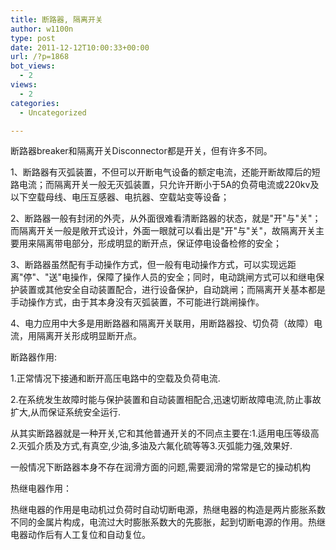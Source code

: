 ```yaml
---
title: 断路器, 隔离开关
author: w1100n
type: post
date: 2011-12-12T10:00:33+00:00
url: /?p=1868
bot_views:
  - 2
views:
  - 2
categories:
  - Uncategorized

---
```

断路器breaker和隔离开关Disconnector都是开关，但有许多不同。

1、断路器有灭弧装置，不但可以开断电气设备的额定电流，还能开断故障后的短路电流；而隔离开关一般无灭弧装置，只允许开断小于5A的负荷电流或220kv及以下空载母线、电压互感器、电抗器、空载站变等设备；

2、断路器一般有封闭的外壳，从外面很难看清断路器的状态，就是"开"与"关"；而隔离开关一般是敞开式设计，外面一眼就可以看出是"开"与"关"，故隔离开关主要用来隔离带电部分，形成明显的断开点，保证停电设备检修的安全；

3、断路器虽然配有手动操作方式，但一般有电动操作方式，可以实现远距离"停"、"送"电操作，保障了操作人员的安全；同时，电动跳闸方式可以和继电保护装置或其他安全自动装置配合，进行设备保护，自动跳闸；而隔离开关基本都是手动操作方式，由于其本身没有灭弧装置，不可能进行跳闸操作。

4、电力应用中大多是用断路器和隔离开关联用，用断路器投、切负荷（故障）电流，用隔离开关形成明显断开点。

断路器作用:
  
1.正常情况下接通和断开高压电路中的空载及负荷电流.
  
2.在系统发生故障时能与保护装置和自动装置相配合,迅速切断故障电流,防止事故扩大,从而保证系统安全运行.
  
从其实断路器就是一种开关,它和其他普通开关的不同点主要在:1.适用电压等级高2.灭弧介质及方式,有真空,少油,多油及六氟化硫等等3.灭弧能力强,效果好.
  
一般情况下断路器本身不存在润滑方面的问题,需要润滑的常常是它的操动机构
  
热继电器作用：
  
热继电器的作用是电动机过负荷时自动切断电源，热继电器的构造是两片膨胀系数不同的金属片构成，电流过大时膨胀系数大的先膨胀，起到切断电源的作用。热继电器动作后有人工复位和自动复位。